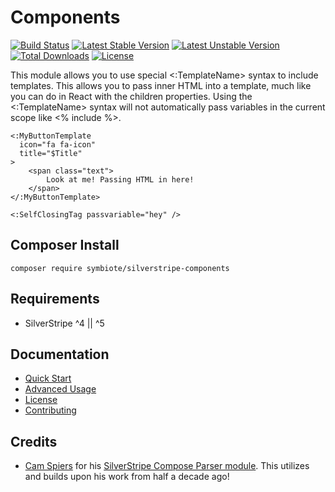 # Components

[![Build Status](https://travis-ci.org/symbiote/silverstripe-components.svg?branch=master)](https://travis-ci.org/symbiote/silverstripe-components)
[![Latest Stable Version](https://poser.pugx.org/symbiote/silverstripe-components/version.svg)](https://github.com/symbiote/silverstripe-components/releases)
[![Latest Unstable Version](https://poser.pugx.org/symbiote/silverstripe-components/v/unstable.svg)](https://packagist.org/packages/symbiote/silverstripe-components)
[![Total Downloads](https://poser.pugx.org/symbiote/silverstripe-components/downloads.svg)](https://packagist.org/packages/symbiote/silverstripe-components)
[![License](https://poser.pugx.org/symbiote/silverstripe-components/license.svg)](https://github.com/symbiote/silverstripe-components/blob/master/LICENSE.md)

This module allows you to use special <:TemplateName> syntax to include templates. This allows you to pass inner HTML into a template, much like you can do in React with the children properties. Using the <:TemplateName> syntax will not automatically pass variables in the current scope like <% include %>.

```
<:MyButtonTemplate 
  icon="fa fa-icon"
  title="$Title"
>
    <span class="text">
        Look at me! Passing HTML in here!
    </span>
</:MyButtonTemplate>
```

```
<:SelfClosingTag passvariable="hey" />
```

## Composer Install

```
composer require symbiote/silverstripe-components
```

## Requirements

* SilverStripe ^4 || ^5

## Documentation

* [Quick Start](docs/en/quick-start.md)
* [Advanced Usage](docs/en/advanced-usage.md)
* [License](LICENSE.md)
* [Contributing](CONTRIBUTING.md)

## Credits

* [Cam Spiers](https://github.com/camspiers) for his [SilverStripe Compose Parser module](https://github.com/heyday/silverstripe-composeparser/). This utilizes and builds upon his work from half a decade ago!
